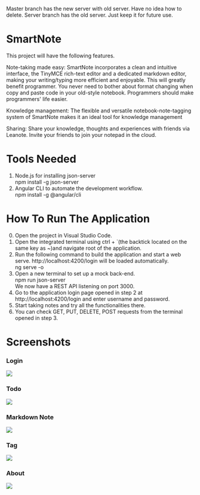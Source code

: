 Master branch has the new server with old server. Have no idea how to delete.
Server branch has the old server. Just keep it for future use.

# SmartNote
This project will have the following features.

Note-taking made easy: SmartNote incorporates a clean and intuitive interface, the TinyMCE rich-text editor and a dedicated markdown editor, making your writing/typing more efficient and enjoyable. This will greatly benefit programmer. You never need to bother about format changing when copy and paste code in your old-style notebook. Programmers should make programmers' life easier.

Knowledge management: The flexible and versatile notebook-note-tagging system of SmartNote makes it an ideal tool for knowledge management

Sharing: Share your knowledge, thoughts and experiences with friends via Leanote. Invite your friends to join your notepad in the cloud.

# Tools Needed
1. Node.js for installing json-server
    <br/> npm install -g json-server<br/>
2.  Angular CLI to automate the development workflow.
     <br/> npm install -g @angular/cli<br/>
        
# How To Run The Application 
0. Open the project in Visual Studio Code.
1. Open the integrated terminal using ctrl + `(the backtick located on the same key as ~)and navigate root of the application.
2. Run the following command to build the application and start a web serve. http://localhost:4200/login will be loaded automatically.
    <br/>ng serve -o<br/>
3. Open a new terminal to set up a mock back-end.
    <br/>npm run json-server<br/>
   We now have a REST API listening on port 3000.
4. Go to the application login page opened in step 2 at http://localhost:4200/login and enter username and password.
5. Start taking notes and try all the functionalities there.
6. You can check GET, PUT, DELETE, POST requests from the terminal opened in step 3.
    
# Screenshots

### Login
![](https://github.com/Shanfang/SmartNote/blob/master/screenshots/login%20in.png)

### Todo
![](https://github.com/Shanfang/SmartNote/blob/master/screenshots/todo.png)

### Markdown Note
![](https://github.com/Shanfang/SmartNote/blob/master/screenshots/markdown%20note.png)

### Tag
![](https://github.com/Shanfang/SmartNote/blob/master/screenshots/tag.png)

### About
![](https://github.com/Shanfang/SmartNote/blob/master/screenshots/about.png)
